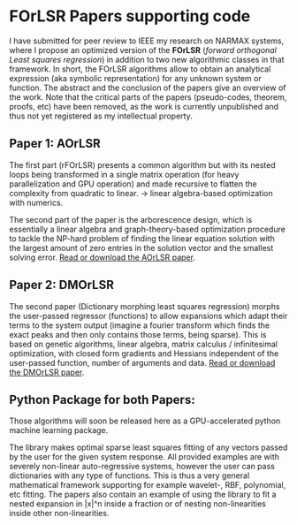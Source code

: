 # FOrLSR Papers supporting code

I have submitted for peer review to IEEE my research on NARMAX systems, where I propose an optimized version of the **FOrLSR** (*forward orthogonal Least squares regression*) in addition to two new algorithmic classes in that framework. 
In short, the FOrLSR algorithms allow to obtain an analytical expression (aka symbolic representation) for any unknown system or function. The abstract and the conclusion of the papers give an overview of the work. Note that the critical parts of the papers (pseudo-codes, theorem, proofs, etc) have been removed, as the work is currently unpublished and thus not yet registered as my intellectual property.

## Paper 1: AOrLSR

The first part (rFOrLSR) presents a common algorithm but with its nested loops being transformed in a single matrix operation (for heavy parallelization and GPU operation) and made recursive to flatten the complexity from quadratic to linear. → linear algebra-based optimization with numerics.

The second part of the paper is the arborescence design, which is essentially a linear algebra and graph-theory-based optimization procedure to tackle the NP-hard problem of finding the linear equation solution with the largest amount of zero entries in the solution vector and the smallest solving error.
[Read or download the AOrLSR paper](https://stephane.thunus.org/AOrLSR_paper.pdf).

## Paper 2: DMOrLSR

The second paper (Dictionary morphing least squares regression) morphs the user-passed regressor (functions) to allow expansions which adapt their terms to the system output (imagine a fourier transform which finds the exact peaks and then only contains those terms, being sparse). This is based on genetic algorithms, linear algebra, matrix calculus / infinitesimal optimization, with closed form gradients and Hessians independent of the user-passed function, number of arguments and data.
[Read or download the DMOrLSR paper](https://stephane.thunus.org/DMOrLSR_Paper.pdf).

## Python Package for both Papers:
Those algorithms will soon be released here as a GPU-accelerated python machine learning package.

The library makes optimal sparse least squares fitting of any vectors passed by the user for the given system response. All provided examples are with severely non-linear auto-regressive systems, however the user can pass dictionaries with any type of functions. This is thus a very general mathematical framework supporting for example wavelet-, RBF, polynomial, etc fitting. The papers also contain an example of using the library to fit a nested expansion in |x|^n inside a fraction or of nesting non-linearities inside other non-linearities. 
